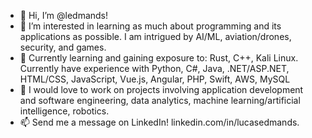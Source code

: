 - 👋 Hi, I’m @ledmands!
- 👀 I’m interested in learning as much about programming and its applications as possible. I am intrigued by AI/ML, aviation/drones, security, and games.
- 🌱 Currently learning and gaining exposure to: Rust, C++, Kali Linux. Currently have experience with Python, C#, Java, .NET/ASP.NET, HTML/CSS, JavaScript, Vue.js, Angular, PHP, Swift, AWS, MySQL
- 💞️ I would love to work on projects involving application development and software engineering, data analytics, machine learning/artificial intelligence, robotics.
- 📫 Send me a message on LinkedIn! linkedin.com/in/lucasedmands. 

<!---
ledmands/ledmands is a ✨ special ✨ repository because its `README.md` (this file) appears on your GitHub profile.
You can click the Preview link to take a look at your changes.
--->

